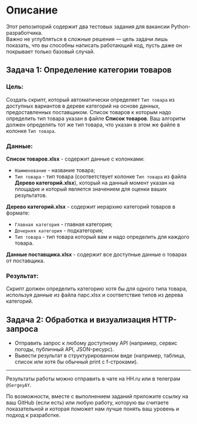 # Описание

Этот репозиторий содержит два тестовых задания для вакансии Python-разработчика.  
Важно не углубляться в сложные решения — цель задачи лишь показать, что вы способны написать работающий код, пусть даже 
он покрывает только базовый случай.

## Задача 1: Определение категории товаров
### Цель:
Создать скрипт, который автоматически определяет `Тип товара` из доступных вариантов в дереве категорий на основе 
данных, предоставленных поставщиком. Список товаров к которым надо определить тип товара указан в файле 
**Список товаров**. Ваш алгоритм должен определять тот же тип товара, что указан в этом же файле в колонке `Тип товара`.

### Данные:

**Список товаров.xlsx** - содержит данные с колонками:
- `Наименование` - название товара;
- `Тип товара` - тип товара (соответствует колонке `Тип товара` из файла **Дерево категорий.xlsx**), который на данный
момент указан на площадке и который является значением для оценки ваших результатов.  

**Дерево категорий.xlsx** - содержит иерархию категорий товаров в формате:
- `Главная категория` - главная категория;
- `Дочерняя категория` - подкатегория;
- `Тип товара` - тип товара который вам и надо определить для каждого товара.  

**Данные поставщика.xlsx** - содержит все доступные данные о товарах от поставщика.

### Результат:

Скрипт должен определить категорию хотя бы для одного типа товара, используя данные из файла парс.xlsx и соответствие 
типов из дерева категорий.

## Задача 2: Обработка и визуализация HTTP-запроса

- Отправить запрос к любому доступному API (например, сервис погоды, публичный API, JSON-ресурс).
- Вывести результат в структурированном виде (например, таблица, список или хотя бы обычный print c f-строками).
---
Результаты работы можно отправить в чате на HH.ru или в телеграм `@SergeyAY`.  

По возможности, вместе с выполнением заданий приложите ссылку на ваш GitHub (если есть) или любую работу, которую вы 
считаете показательной и которая поможет нам лучше понять ваш уровень и подход к разработке.

